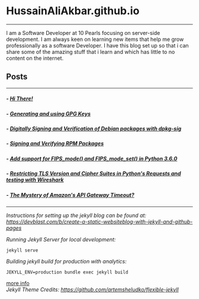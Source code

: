 # HussainAliAkbar.github.io
---
I am a Software Developer at 10 Pearls focusing on server-side development. I am always keen on learning new items that help me grow professionally as a software Developer. I have this blog set up so that i can share some of the amazing stuff that i learn and which has little to no content on the internet.

## Posts
---
##### - [Hi There!](https://hussainaliakbar.github.io/hi-there/)
##### - [Generating and using GPG Keys](https://hussainaliakbar.github.io/generating-and-using-GPG-keys/)
##### - [Digitally Signing and Verification of Debian packages with dpkg-sig](https://hussainaliakbar.github.io/digitally-signing-and-verification-of-debian-packages-with-dpkg-sig/)
##### - [Signing and Verifying RPM Packages](https://hussainaliakbar.github.io/signing-and-verifying-rpm-packages/)
##### - [Add support for FIPS_mode() and FIPS_mode_set() in Python 3.6.0](https://hussainaliakbar.github.io/add-support-for-fips-mode-and-fips-mode-set-in-python-3-6-0/)
##### - [Restricting TLS Version and Cipher Suites in Python's Requests and testing with Wireshark](https://hussainaliakbar.github.io/restricting-tls-version-and-cipher-suites-in-python-requests-and-testing-with-wireshark/)
##### - [The Mystery of Amazon's API Gateway Timeout?](https://hussainaliakbar.github.io/the-mystery-of-aws-api-gateway-timeout//)

---

*Instructions for setting up the jekyll blog can be found at:*
*https://devblast.com/b/create-a-static-websiteblog-with-jekyll-and-github-pages*


*Running Jekyll Server for local development:*
```
jekyll serve
```

*Building jekyll build for production with analytics:*
```
JEKYLL_ENV=production bundle exec jekyll build
```

[more info](https://stackoverflow.com/questions/41511696/jekyll-build-is-putting-localhost-links-in-site-production-files)
<br />
*Jekyll Theme Credits:*
*https://github.com/artemsheludko/flexible-jekyll*
